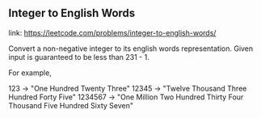 ## Integer to English Words 
link: <https://leetcode.com/problems/integer-to-english-words/>

Convert a non-negative integer to its english words representation. Given input is guaranteed to be less than 231 - 1.


For example,

123 -> "One Hundred Twenty Three"
12345 -> "Twelve Thousand Three Hundred Forty Five"
1234567 -> "One Million Two Hundred Thirty Four Thousand Five Hundred Sixty Seven"